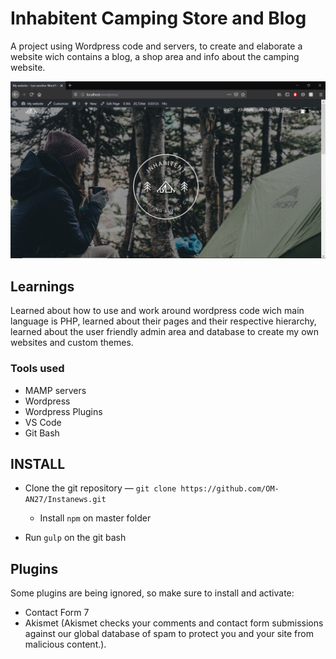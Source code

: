 # Inhabitent Camping Store and Blog

A project using Wordpress code and servers, to create and elaborate a website wich contains a blog, a shop area and info about the camping website.

![inhabitent_website](themes/Inhabitent-Project/images/inhabitent.png)

## Learnings

Learned about how to use and work around wordpress code wich main language is PHP, learned about their pages and their respective hierarchy, learned about the user friendly admin area and database to create my own websites and custom themes.

### Tools used

- MAMP servers
- Wordpress
- Wordpress Plugins
- VS Code
- Git Bash


## INSTALL

* Clone the git repository — `git clone
  https://github.com/OM-AN27/Instanews.git`  

  * Install `npm` on master folder

* Run `gulp` on the git bash 

 ## Plugins 

 Some plugins are being ignored, so make sure to install and activate:

 * Contact Form 7
 * Akismet  (Akismet checks your comments and contact form submissions against our global database of spam to protect you and your site from malicious content.).

